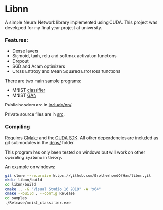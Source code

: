 # Libnn

A simple Neural Network library implemented using CUDA. This project was developed for my final year project at university.

### Features:
* Dense layers
* Sigmoid, tanh, relu and softmax activation functions
* Dropout
* SGD and Adam optimizers
* Cross Entropy and Mean Squared Error loss functions

There are two main sample programs:
* MNIST [classifier](samples/mnist_classifier.cpp)
* MNIST [GAN](samples/mnist_gan.cpp)

Public headers are in [include/nn/](include/nn/).

Private source files are in [src](src/).

### Compiling

Requires [CMake](https://cmake.org/) and the [CUDA SDK](https://developer.nvidia.com/cuda-downloads). 
All other dependencies are included as git submodules in the [deps/](deps/) folder.

This program has only been tested on windows but will work on other operating systems in theory.

An example on windows:

```bash
git clone --recursive https://github.com/BrotherhoodOfHam/libnn.git
mkdir libnn/build
cd libnn/build
cmake .. -G "Visual Studio 16 2019" -A "x64"
cmake --build . --config Release
cd samples
./Release/mnist_classifier.exe
```